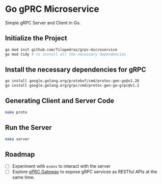 # Go gPRC Microservice

Simple gRPC Server and Client in Go.

## Initialize the Project

```bash
go mod init github.com/filopedraz/grpc-microservice
go mod tidy # to install all the necessary dependencies
```

## Install the necessary dependencies for gRPC

```bash
go install google.golang.org/protobuf/cmd/protoc-gen-go@v1.28
go install google.golang.org/grpc/cmd/protoc-gen-go-grpc@v1.2
```

## Generating Client and Server Code

```bash
make proto
```

## Run the Server

```bash
make server
```

## Roadmap

- [ ] Experiment with `evans` to interact with the server
- [ ] Explore [gPRC Gateway](https://github.com/grpc-ecosystem/grpc-gateway) to expose gRPC services as RESTful APIs at the same time.
